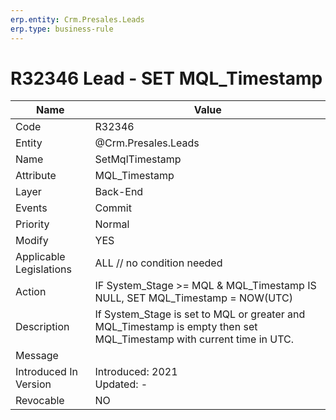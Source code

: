 ```yaml
---
erp.entity: Crm.Presales.Leads
erp.type: business-rule
---
```

# R32346 Lead - SET MQL_Timestamp

| Name | Value |
| ---- | ----- |
| Code | R32346 |
| Entity | @Crm.Presales.Leads |
| Name | SetMqlTimestamp |
| Attribute | MQL_Timestamp |
| Layer | Back-End                                        |
| Events | Commit |
| Priority | Normal |
| Modify | YES |
| Applicable Legislations | ALL // no condition needed |
| Action | IF System_Stage >= MQL & MQL_Timestamp IS NULL, SET MQL_Timestamp = NOW(UTC) |
| Description | If System_Stage is set to MQL or greater and MQL_Timestamp is empty then set MQL_Timestamp with current time in UTC. |
| Message |                                                              |
| Introduced In Version | Introduced: 2021<BR>Updated: - |
| Revocable | NO                                                           |

